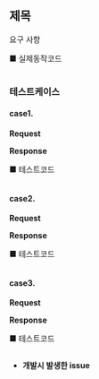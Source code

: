 ## 제목

 요구 사항



■ 실제동작코드 

```java

```



### 테스트케이스

#### case1. 

**Request**

**Response**

■  테스트코드

```java

```



#### case2. 

**Request**

**Response**

■  테스트코드

```java

```





#### case3. 

**Request**

**Response**

■  테스트코드

```java

```



- <b>개발시 발생한 issue</b>